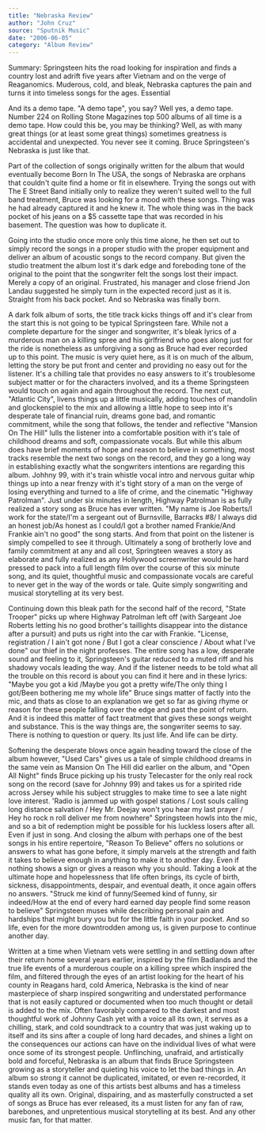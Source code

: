```yaml
---
title: "Nebraska Review"
author: "John Cruz"
source: "Sputnik Music"
date: "2006-06-05"
category: "Album Review"
---
```


Summary: Springsteen hits the road looking for inspiration and finds a country lost and adrift five years after Vietnam and on the verge of Reaganomics. Muderous, cold, and bleak, Nebraska captures the pain and turns it into timeless songs for the ages. Essential

And its a demo tape. "A demo tape", you say? Well yes, a demo tape. Number 224 on Rolling Stone Magazines top 500 albums of all time is a demo tape. How could this be, you may be thinking? Well, as with many great things (or at least some great things) sometimes greatness is accidental and unexpected. You never see it coming. Bruce Springsteen's Nebraska is just like that.

Part of the collection of songs originally written for the album that would eventually become Born In The USA, the songs of Nebraska are orphans that couldn't quite find a home or fit in elsewhere. Trying the songs out with The E Street Band initially only to realize they weren't suited well to the full band treatment, Bruce was looking for a mood with these songs. Thing was he had already captured it and he knew it. The whole thing was in the back pocket of his jeans on a $5 cassette tape that was recorded in his basement. The question was how to duplicate it.

Going into the studio once more only this time alone, he then set out to simply record the songs in a proper studio with the proper equipment and deliver an album of acoustic songs to the record company. But given the studio treatment the album lost it's dark edge and foreboding tone of the original to the point that the songwriter felt the songs lost their impact. Merely a copy of an original. Frustrated, his manager and close friend Jon Landau suggested he simply turn in the expected record just as it is. Straight from his back pocket. And so Nebraska was finally born.

A dark folk album of sorts, the title track kicks things off and it's clear from the start this is not going to be typical Springsteen fare. While not a complete departure for the singer and songwriter, it's bleak lyrics of a murderous man on a killing spree and his girlfriend who goes along just for the ride is nonetheless as unforgiving a song as Bruce had ever recorded up to this point. The music is very quiet here, as it is on much of the album, letting the story be put front and center and providing no easy out for the listener. It's a chilling tale that provides no easy answers to it's troublesome subject matter or for the characters involved, and its a theme Springsteen would touch on again and again throughout the record. The next cut, "Atlantic City", livens things up a little musically, adding touches of mandolin and glockenspiel to the mix and allowing a little hope to seep into it's desperate tale of financial ruin, dreams gone bad, and romantic commitment, while the song that follows, the tender and reflective "Mansion On The Hill" lulls the listener into a comfortable position with it's tale of childhood dreams and soft, compassionate vocals. But while this album does have brief moments of hope and reason to believe in something, most tracks resemble the next two songs on the record, and they go a long way in establishing exactly what the songwriters intentions are regarding this album. Johhny 99, with it's train whistle vocal intro and nervous guitar whip things up into a near frenzy with it's tight story of a man on the verge of losing everything and turned to a life of crime, and the cinematic "Highway Patrolman". Just under six minutes in length, Highway Patrolman is as fully realized a story song as Bruce has ever written. "My name is Joe Roberts/I work for the state/I'm a sergeant out of Burnsville, Barracks #8/ I always did an honest job/As honest as I could/I got a brother named Frankie/And Frankie ain't no good" the song starts. And from that point on the listener is simply compelled to see it through. Ultimately a song of brotherly love and family commitment at any and all cost, Springteen weaves a story as elaborate and fully realized as any Hollywood screenwriter would be hard pressed to pack into a full length film over the course of this six minute song, and its quiet, thoughtful music and compassionate vocals are careful to never get in the way of the words or tale. Quite simply songwriting and musical storytelling at its very best.

Continuing down this bleak path for the second half of the record, "State Trooper" picks up where Highway Patrolman left off (with Sargeant Joe Roberts letting his no good brother's taillights disappear into the distance after a pursuit) and puts us right into the car with Frankie. "License, registration / I ain't got none / But I got a clear conscience / About what I've done" our thief in the night professes. The entire song has a low, desperate sound and feeling to it, Springsteen's guitar reduced to a muted riff and his shadowy vocals leading the way. And if the listener needs to be told what all the trouble on this record is about you can find it here and in these lyrics: "Maybe you got a kid /Maybe you got a pretty wife/The only thing I got/Been bothering me my whole life" Bruce sings matter of factly into the mic, and thats as close to an explanation we get so far as giving rhyme or reason for these people falling over the edge and past the point of return. And it is indeed this matter of fact treatment that gives these songs weight and substance. This is the way things are, the songwriter seems to say. There is nothing to question or query. Its just life. And life can be dirty.

Softening the desperate blows once again heading toward the close of the album however, "Used Cars" gives us a tale of simple childhood dreams in the same vein as Mansion On The Hill did earlier on the album, and "Open All Night" finds Bruce picking up his trusty Telecaster for the only real rock song on the record (save for Johnny 99) and takes us for a spirited ride across Jersey while his subject struggles to make time to see a late night love interest. 'Radio is jammed up with gospel stations / Lost souls calling long distance salvation / Hey Mr. Deejay won't you hear my last prayer / Hey ho rock n roll deliver me from nowhere" Springsteen howls into the mic, and so a bit of redemption might be possible for his luckless losers after all. Even if just in song. And closing the album with perhaps one of the best songs in his entire repertoire, "Reason To Believe" offers no solutions or answers to what has gone before, it simply marvels at the strength and faith it takes to believe enough in anything to make it to another day. Even if nothing shows a sign or gives a reason why you should. Taking a look at the ultimate hope and hopelessness that life often brings, its cycle of birth, sickness, disappointments, despair, and eventual death, it once again offers no answers. "Struck me kind of funny/Seemed kind of funny, sir indeed/How at the end of every hard earned day people find some reason to believe" Springsteen muses while describing personal pain and hardships that might bury you but for the little faith in your pocket. And so life, even for the more downtrodden among us, is given purpose to continue another day.

Written at a time when Vietnam vets were settling in and settling down after their return home several years earlier, inspired by the film Badlands and the true life events of a murderous couple on a killing spree which inspired the film, and filtered through the eyes of an artist looking for the heart of his county in Reagans hard, cold America, Nebraska is the kind of near masterpiece of sharp inspired songwriting and understated performance that is not easily captured or documented when too much thought or detail is added to the mix. Often favorably compared to the darkest and most thoughtful work of Johnny Cash yet with a voice all its own, it serves as a chilling, stark, and cold soundtrack to a country that was just waking up to itself and its sins after a couple of long hard decades, and shines a light on the consequences our actions can have on the individual lives of what were once some of its strongest people. Unflinching, unafraid, and artistically bold and forceful, Nebraska is an album that finds Bruce Springsteen growing as a storyteller and quieting his voice to let the bad things in. An album so strong it cannot be duplicated, imitated, or even re-recorded, it stands even today as one of this artists best albums and has a timeless quality all its own. Original, dispairing, and as masterfully constructed a set of songs as Bruce has ever released, its a must listen for any fan of raw, barebones, and unpretentious musical storytelling at its best. And any other music fan, for that matter.
